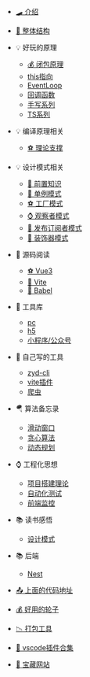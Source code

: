 - [🛹 介绍](/README.md)
- [🛑 整体结构](/blog/docsify.md)

- 💡  好玩的原理
  - [💰 闭包原理](/blog/eng/bibao.md)
  - [this指向](/blog/eng/this.md)
  - [EventLoop](/blog/eng/eventLoop.md)
  - [回调函数](/blog/eng/callback.md)
  - [手写系列](/blog/eng/shouxie.md)
  - [TS系列](/blog/eng/ts.md)

- 💡  编译原理相关
  - [⚽ 理论支撑](/blog/bianyi/lilun.md)

- 💡  设计模式相关
  - [🚀 前置知识](/blog/sheji/pre.md)
  - [🐻 单例模式](/blog/sheji/single.md)
  - [⚽ 工厂模式](/blog/sheji/factory.md)
  - [⌚ 观察者模式](/blog/sheji/watch.md)
  - [🛑 发布订阅者模式](/blog/sheji/fubu.md)
  - [🛶 装饰器模式](/blog/sheji/zs.md)


- 🎌 源码阅读
  - [⚽ Vue3](/blog/yuanma/vue3.md)
  - [🐻 Vite](/blog/yuanma/vite.md)
  - [🚀 Babel](/blog/yuanma/babel.md)

- 🌋 工具库
  - [pc](/blog/utils/pc.md)
  - [h5](/blog/utils/h5.md)
  - [小程序/公众号](/blog/utils/wx.md)

- 🛶 自己写的工具
  - [zyd-cli](/blog/utils/cli.md)
  - [vite插件](/blog/utils/vitePlugin.md)
  - [爬虫](/blog/utils/pachong.md)

- 🪂 算法备忘录
  - [滑动窗口](/blog/suanfa/huadong.md)
  - [贪心算法](/blog/suanfa/tanxin.md)
  - [动态规划](/blog/suanfa/dongtai.md)

- ⌚ 工程化思想
  - [项目搭建理论](/blog/gongcheng/init.md)
  - [自动化测试](/blog/gongcheng/autoTest.md)
  - [前端监控](/blog/gongcheng/maidian.md)

- 📚 读书感悟
  - [设计模式](/blog/book/sjms.md)

- 📚 后端
  - [Nest](/blog/houduan/nest.md)

- [📤 上面的代码地址](/blog/common/code.md)

- [💰 好用的轮子](/blog/common/lunzi.md)

- [📉 打包工具](/blog/common/build.md)

- [📅 vscode插件合集](/blog/common/vscode.md)

- [🐯 宝藏网站](/blog/common/wangzhan.md)

